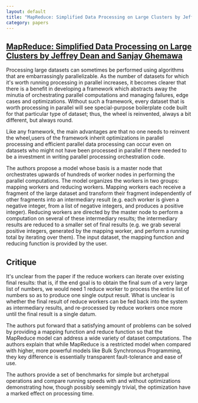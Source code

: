 ```yaml
---
layout: default
title: "MapReduce: Simplified Data Processing on Large Clusters by Jeffrey Dean and Sanjay Ghemawa"
category: papers
---
```


## [MapReduce: Simplified Data Processing on Large Clusters by Jeffrey Dean and Sanjay Ghemawa](https://static.googleusercontent.com/media/research.google.com/en//archive/mapreduce-osdi04.pdf)

Processing large datasets can sometimes be performed using algorithms that are embarrassingly parallelizable. As the number of datasets for which it's worth running processing in parallel increases, it becomes clearer that there is a benefit in developing a framework which abstracts away the minutia of orchestrating parallel computations and managing failures, edge cases and optimizations. Without such a framework, every dataset that is worth processing in parallel will see special-purpose boilerplate code built for that particular type of dataset; thus, the wheel is reinvented, always a bit different, but always round.


Like any framework, the main advantages are that no one needs to reinvent the wheel,users of the framework inherit optimizations in parallel processing and efficient parallel data processing can occur even on datasets who might not have been processed in parallel if there needed to be a investment in writing parallel processing orchestration code.

The authors propose a model whose basis is a master node that orchestrates upwards of hundreds of worker nodes in performing the parallel computations. The model organizes the workers in two groups: mapping workers and reducing workers. Mapping workers each receive a fragment of the large dataset and transform their fragment independently of other fragments into an intermediary result (e.g. each worker is given a negative integer, from a list of negative integers, and produces a positive integer). Reducing workers are directed by the master node to perform a computation on several of these intermediary results; the intermediary results are reduced to a smaller set of final results (e.g. we grab several positive integers, generated by the mapping worker, and perform a running total by iterating over them). The input dataset, the mapping function and reducing function is provided by the user.

## Critique
It's unclear from the paper if the reduce workers can iterate over existing final results: that is, if the end goal is to obtain the final sum of a very large list of numbers, we would need 1 reduce worker to process the entire list of numbers so as to produce one single output result. What is unclear is whether the final result of reduce workers can be fed back into the system as intermediary results, and re-processed by reduce workers once more until the final result is a single datum.

The authors put forward that a satisfying amount of problems can be solved by providing a mapping function and reduce function so that the MapReduce model can address a wide variety of dataset computations. The authors explain that while MapReduce is a restricted model when compared with higher, more powerful models like Bulk Synchronous Programming, they key difference is essentially transparent fault-tolerance and ease of use.

The authors provide a set of benchmarks for simple but archetypal operations and compare running speeds with and without optimizations demonstrating how, though possibly seemingly trivial, the optimization have a marked effect on processing time.
